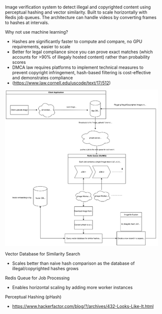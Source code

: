 Image verification system to detect illegal and copyrighted content using perceptual hashing and vector similarity. 
Built to scale horizontally with Redis job queues. 
The architecture can handle videos by converting frames to hashes at intervals.


Why not use machine learning?

- Hashes are significantly faster to compute and compare, no GPU requirements, easier to scale
- Better for legal compliance since you can prove exact matches (which accounts for >90% of illegaly hosted content) rather than probability scores
- DMCA law requires platforms to implement technical measures to prevent copyright infringement, hash-based filtering is cost-effective and demonstrates compliance
- (https://www.law.cornell.edu/uscode/text/17/512)

<img src="docs/phash-architecture.svg" alt="Phash System Architecture" width="800"/>

Vector Database for Similarity Search

- Scales better than naive hash comparison as the database of illegal/copyrighted hashes grows

Redis Queue for Job Processing

- Enables horizontal scaling by adding more worker instances

Perceptual Hashing (pHash)

- https://www.hackerfactor.com/blog/?/archives/432-Looks-Like-It.html
